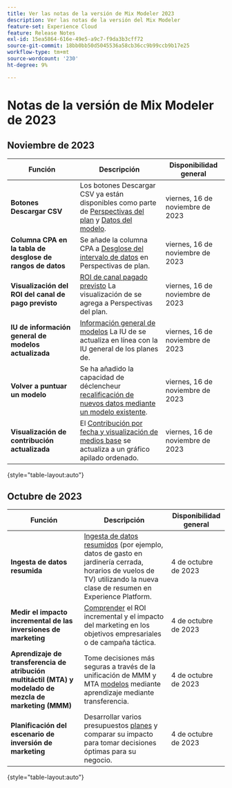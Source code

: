 ```yaml
---
title: Ver las notas de la versión de Mix Modeler 2023
description: Ver las notas de la versión del Mix Modeler
feature-set: Experience Cloud
feature: Release Notes
exl-id: 15ea5864-616e-49e5-a9c7-f9da3b3cff72
source-git-commit: 18bb0bb50d5045536a58cb36cc9b99ccb9b17e25
workflow-type: tm+mt
source-wordcount: '230'
ht-degree: 9%

---
```


# Notas de la versión de Mix Modeler de 2023

## Noviembre de 2023


| Función | Descripción | Disponibilidad general |
|---|---|---|
| **Botones Descargar CSV** | Los botones Descargar CSV ya están disponibles como parte de [Perspectivas del plan](../plans/edit.md) y [Datos del modelo](../models/insights.md#model-insights). | viernes, 16 de noviembre de 2023 |
| **Columna CPA en la tabla de desglose de rangos de datos** | Se añade la columna CPA a [Desglose del intervalo de datos](../plans/edit.md) en Perspectivas de plan. | viernes, 16 de noviembre de 2023 |
| **Visualización del ROI del canal de pago previsto** | [ROI de canal pagado previsto](../plans/edit.md) La visualización de se agrega a Perspectivas del plan. | viernes, 16 de noviembre de 2023 |
| **IU de información general de modelos actualizada** | [Información general de modelos](../models/overview.md) La IU de se actualiza en línea con la IU general de los planes de. | viernes, 16 de noviembre de 2023 |
| **Volver a puntuar un modelo** | Se ha añadido la capacidad de déclencheur [recalificación de nuevos datos mediante un modelo existente](../models/overview.md#re-score). | viernes, 16 de noviembre de 2023 |
| **Visualización de contribución actualizada** | El [Contribución por fecha y visualización de medios base](../models/insights.md#model-insights) se actualiza a un gráfico apilado ordenado. | viernes, 16 de noviembre de 2023 |

{style="table-layout:auto"}


## Octubre de 2023

| Función | Descripción | Disponibilidad general |
|---|---|---|
| **Ingesta de datos resumida** | [Ingesta de datos resumidos](../ingest-data/overview.md) (por ejemplo, datos de gasto en jardinería cerrada, horarios de vuelos de TV) utilizando la nueva clase de resumen en Experience Platform. | 4 de octubre de 2023 |
| **Medir el impacto incremental de las inversiones de marketing** | [Comprender](../dashboard/overview.md) el ROI incremental y el impacto del marketing en los objetivos empresariales o de campaña táctica. | 4 de octubre de 2023 |
| **Aprendizaje de transferencia de atribución multitáctil (MTA) y modelado de mezcla de marketing (MMM)** | Tome decisiones más seguras a través de la unificación de MMM y MTA [modelos](../models/overview.md) mediante aprendizaje mediante transferencia. | 4 de octubre de 2023 |
| **Planificación del escenario de inversión de marketing** | Desarrollar varios presupuestos [planes](../plans/overview.md) y comparar su impacto para tomar decisiones óptimas para su negocio. | 4 de octubre de 2023 |

{style="table-layout:auto"}

